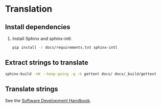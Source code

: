 # Translation

## Install dependencies

1. Install Sphinx and sphinx-intl:

    ```bash
    pip install -r docs/requirements.txt sphinx-intl
    ```

## Extract strings to translate

```bash
sphinx-build -nW --keep-going -q -b gettext docs/ docs/_build/gettext
```

## Translate strings

See the [Software Development Handbook](https://ocp-software-handbook.readthedocs.io/en/latest/python/i18n.html).
